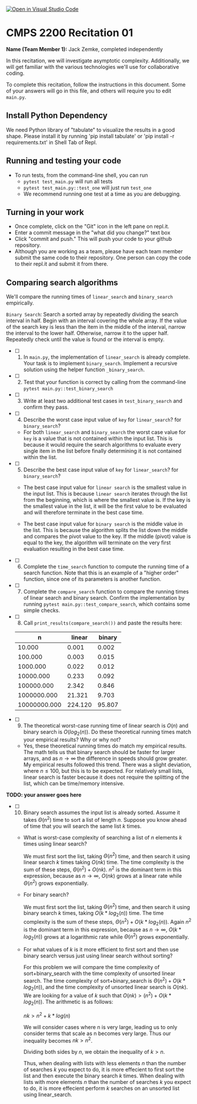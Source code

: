 [![Open in Visual Studio Code](https://classroom.github.com/assets/open-in-vscode-718a45dd9cf7e7f842a935f5ebbe5719a5e09af4491e668f4dbf3b35d5cca122.svg)](https://classroom.github.com/online_ide?assignment_repo_id=11681059&assignment_repo_type=AssignmentRepo)
# CMPS 2200  Recitation 01

**Name (Team Member 1):** Jack Zemke, completed independently

In this recitation, we will investigate asymptotic complexity. Additionally, we will get familiar with the various technologies we'll use for collaborative coding.

To complete this recitation, follow the instructions in this document. Some of your answers will go in this file, and others will require you to edit `main.py`.

## Install Python Dependency

We need Python library of "tabulate" to visualize the results in a good shape. Please install it by running 'pip install tabulate' or 'pip install -r requirements.txt' in Shell Tab of Repl.  

## Running and testing your code

- To run tests, from the command-line shell, you can run
  + `pytest test_main.py` will run all tests
  + `pytest test_main.py::test_one` will just run `test_one`
  + We recommend running one test at a time as you are debugging.

## Turning in your work

- Once complete, click on the "Git" icon in the left pane on repl.it.
- Enter a commit message in the "what did you change?" text box
- Click "commit and push." This will push your code to your github repository.
- Although you are working as a team, please have each team member submit the same code to their repository. One person can copy the code to their repl.it and submit it from there.

## Comparing search algorithms

We'll compare the running times of `linear_search` and `binary_search` empirically.

`Binary Search`: Search a sorted array by repeatedly dividing the search interval in half. Begin with an interval covering the whole array. If the value of the search key is less than the item in the middle of the interval, narrow the interval to the lower half. Otherwise, narrow it to the upper half. Repeatedly check until the value is found or the interval is empty.

- [ ] 1. In `main.py`, the implementation of `linear_search` is already complete. Your task is to implement `binary_search`. Implement a recursive solution using the helper function `_binary_search`. 

- [ ] 2. Test that your function is correct by calling from the command-line `pytest main.py::test_binary_search`

- [ ] 3. Write at least two additional test cases in `test_binary_search` and confirm they pass.

- [ ] 4. Describe the worst case input value of `key` for `linear_search`? for `binary_search`? 
  
  - For both `linear_search` and `binary_search` the worst case value for `key` is a value that is not contained within the input list. This is because it would require the search algorithms to evaluate every single item in the list before finally determining it is not contained within the list.

- [ ] 5. Describe the best case input value of `key` for `linear_search`? for `binary_search`? 
  
    - The best case input value for `linear search` is the smallest value in the input list. This is because `linear search` iterates through the list from the beginning, which is where the smallest value is. If the key is the smallest value in the list, it will be the first value to be evaluated and will therefore terminate in the best case time.

    - The best case input value for `binary search` is the middle value in the list. This is because the algorithm splits the list down the middle and compares the pivot value to the key. If the middle (pivot) value is equal to the key, the algorithm will terminate on the very first evaluation resulting in the best case time. 

- [ ] 6. Complete the `time_search` function to compute the running time of a search function. Note that this is an example of a "higher order" function, since one of its parameters is another function.

- [ ] 7. Complete the `compare_search` function to compare the running times of linear search and binary search. Confirm the implementation by running `pytest main.py::test_compare_search`, which contains some simple checks.

- [ ] 8. Call `print_results(compare_search())` and paste the results here:



    |            n |   linear |   binary |
    |--------------|----------|----------|
    |       10.000 |    0.001 |    0.002 |
    |      100.000 |    0.003 |    0.015 |
    |     1000.000 |    0.022 |    0.012 |
    |    10000.000 |    0.233 |    0.092 |
    |   100000.000 |    2.342 |    0.846 |
    |  1000000.000 |   21.321 |    9.703 |
    | 10000000.000 |  224.120 |   95.807 |

- [ ] 9. The theoretical worst-case running time of linear search is $O(n)$ and binary search is $O(log_2(n))$. Do these theoretical running times match your empirical results? Why or why not?

    - Yes, these theoretical running times do match my empirical results. The math tells us that binary search should be faster for larger arrays, and as $n \rightarrow \infty$ the difference in speeds should grow greater. My empirical results followed this trend. 
    There was a slight deviation, where $n\le 100$, but this is to be expected. For relatively small lists, linear search is faster because it does not require the splitting of the list, which can be time/memory intensive.

**TODO: your answer goes here**

- [ ] 10. Binary search assumes the input list is already sorted. Assume it takes $\Theta(n^2)$ time to sort a list of length $n$. Suppose you know ahead of time that you will search the same list $k$ times. 
  + What is worst-case complexity of searching a list of $n$ elements $k$ times using linear search? 
  
    We must first sort the list, taking $\Theta(n^2)$ time, and then search it using linear search $k$ times taking $O(nk)$ time. The time complexity is the sum of these steps, $\Theta(n^2)+O(nk)$. $n^2$ is the dominant term in this expression, because as $n\rightarrow\infty$, $O(nk)$ grows at a linear rate while $\Theta(n^2)$ grows exponentially.

  + For binary search? 
  
    We must first sort the list, taking $\Theta(n^2)$ time, and then search it using binary search $k$ times, taking $O(k * log_2(n))$ time. The time complexity is the sum of these steps, $\Theta(n^2)+O(k* log_2(n))$. Again $n^2$ is the dominant term in this expression, because as $n\rightarrow\infty$, $O(k*log_2(n))$ grows at a logarithmic rate while $\Theta(n^2)$ grows exponentially.

  + For what values of $k$ is it more efficient to first sort and then use binary search versus just using linear search without sorting? 
  
    For this problem we will compare the time complexity of sort+binary_search with the time complexity of unsorted linear search. The time complexity of sort+binary_search is $\Theta(n^2)+O(k* log_2(n))$, and the time complexity of unsorted linear search is $O(nk)$. We are looking for a value of $k$ such that $O(nk) > (n^2)+O(k* log_2(n))$. The arithmetic is as follows:
  
      $nk> n^2 + k*log(n)$
      
      We will consider cases where n is very large, leading us to only consider terms that scale as n becomes very large. Thus our inequality becomes $nk> n^2$. 

      Dividing both sides by $n$, we obtain the inequality of $k>n$. 

      Thus, when dealing with lists with less elements $n$ than the number of searches $k$ you expect to do, it is more effecient to first sort the list and then execute the binary search $k$ times. When dealing with lists with more elements $n$ than the number of searches $k$ you expect to do, it is more effecient perform $k$ searches on an unsorted list using linear_search. 
  

